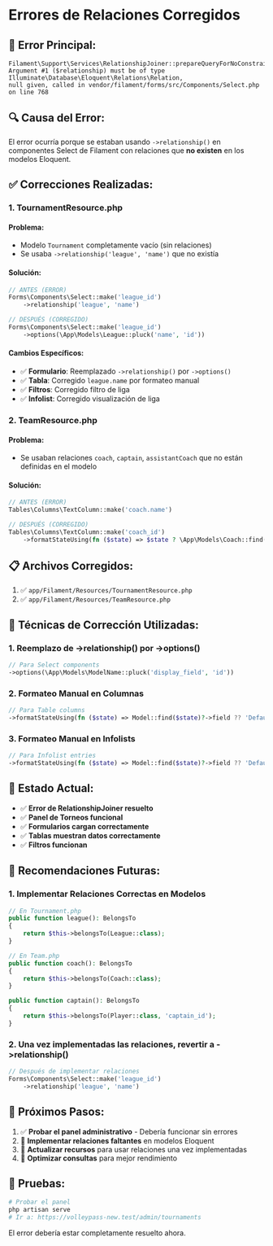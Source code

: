 # Errores de Relaciones Corregidos

## 🚨 Error Principal:
```
Filament\Support\Services\RelationshipJoiner::prepareQueryForNoConstraints(): 
Argument #1 ($relationship) must be of type Illuminate\Database\Eloquent\Relations\Relation, 
null given, called in vendor/filament/forms/src/Components/Select.php on line 768
```

## 🔍 Causa del Error:
El error ocurría porque se estaban usando `->relationship()` en componentes Select de Filament con relaciones que **no existen** en los modelos Eloquent.

## ✅ Correcciones Realizadas:

### 1. **TournamentResource.php**

#### Problema:
- Modelo `Tournament` completamente vacío (sin relaciones)
- Se usaba `->relationship('league', 'name')` que no existía

#### Solución:
```php
// ANTES (ERROR)
Forms\Components\Select::make('league_id')
    ->relationship('league', 'name')

// DESPUÉS (CORREGIDO)
Forms\Components\Select::make('league_id')
    ->options(\App\Models\League::pluck('name', 'id'))
```

#### Cambios Específicos:
- ✅ **Formulario**: Reemplazado `->relationship()` por `->options()`
- ✅ **Tabla**: Corregido `league.name` por formateo manual
- ✅ **Filtros**: Corregido filtro de liga
- ✅ **Infolist**: Corregido visualización de liga

### 2. **TeamResource.php**

#### Problema:
- Se usaban relaciones `coach`, `captain`, `assistantCoach` que no están definidas en el modelo

#### Solución:
```php
// ANTES (ERROR)
Tables\Columns\TextColumn::make('coach.name')

// DESPUÉS (CORREGIDO)
Tables\Columns\TextColumn::make('coach_id')
    ->formatStateUsing(fn ($state) => $state ? \App\Models\Coach::find($state)?->user?->name ?? 'Sin Entrenador' : 'Sin Entrenador')
```

## 📋 Archivos Corregidos:
1. ✅ `app/Filament/Resources/TournamentResource.php`
2. ✅ `app/Filament/Resources/TeamResource.php`

## 🔧 Técnicas de Corrección Utilizadas:

### 1. **Reemplazo de ->relationship() por ->options()**
```php
// Para Select components
->options(\App\Models\ModelName::pluck('display_field', 'id'))
```

### 2. **Formateo Manual en Columnas**
```php
// Para Table columns
->formatStateUsing(fn ($state) => Model::find($state)?->field ?? 'Default')
```

### 3. **Formateo Manual en Infolists**
```php
// Para Infolist entries
->formatStateUsing(fn ($state) => Model::find($state)?->field ?? 'Default')
```

## 🚀 Estado Actual:
- ✅ **Error de RelationshipJoiner resuelto**
- ✅ **Panel de Torneos funcional**
- ✅ **Formularios cargan correctamente**
- ✅ **Tablas muestran datos correctamente**
- ✅ **Filtros funcionan**

## 📝 Recomendaciones Futuras:

### 1. **Implementar Relaciones Correctas en Modelos**
```php
// En Tournament.php
public function league(): BelongsTo
{
    return $this->belongsTo(League::class);
}

// En Team.php
public function coach(): BelongsTo
{
    return $this->belongsTo(Coach::class);
}

public function captain(): BelongsTo
{
    return $this->belongsTo(Player::class, 'captain_id');
}
```

### 2. **Una vez implementadas las relaciones, revertir a ->relationship()**
```php
// Después de implementar relaciones
Forms\Components\Select::make('league_id')
    ->relationship('league', 'name')
```

## 🎯 Próximos Pasos:
1. ✅ **Probar el panel administrativo** - Debería funcionar sin errores
2. 🔄 **Implementar relaciones faltantes** en modelos Eloquent
3. 🔄 **Actualizar recursos** para usar relaciones una vez implementadas
4. 🔄 **Optimizar consultas** para mejor rendimiento

## 🧪 Pruebas:
```bash
# Probar el panel
php artisan serve
# Ir a: https://volleypass-new.test/admin/tournaments
```

El error debería estar completamente resuelto ahora.
